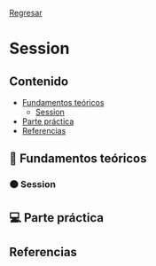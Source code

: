 [Regresar](/CodingBootcampsESPOL-FullStackDeveloper/)

# Session

## Contenido

- [Fundamentos teóricos](#fundamentos_teoricos)
  - [Session](#session)
- [Parte práctica](#practica)
- [Referencias](#referencias)

<a name="fundamentos_teoricos"> </a>

## 📑 Fundamentos teóricos

<a name="seccion"> </a>

### 🟠 Session

<a name="practica"> </a>

## 💻 Parte práctica


<a name="referencias"></a>

## Referencias

